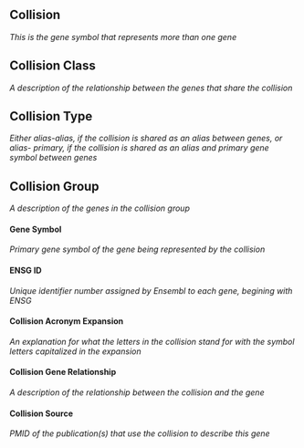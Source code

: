 ## Collision
*This is the gene symbol that represents more than one gene*

## Collision Class
*A description of the relationship between the genes that share the collision*

## Collision Type
*Either alias-alias, if the collision is shared as an alias between genes, or alias- primary, if the collision is shared as an alias and primary gene symbol between genes*

## Collision Group 
*A description of the genes in the collision group*

#### Gene Symbol 
*Primary gene symbol of the gene being represented by the collision*

#### ENSG ID
*Unique identifier number assigned by Ensembl to each gene, begining with ENSG*

#### Collision Acronym Expansion 
*An explanation for what the letters in the collision stand for with the symbol letters capitalized in the expansion* 

#### Collision Gene Relationship
*A description of the relationship between the collision and the gene*

#### Collision Source
*PMID of the publication(s) that use the collision to describe this gene*
